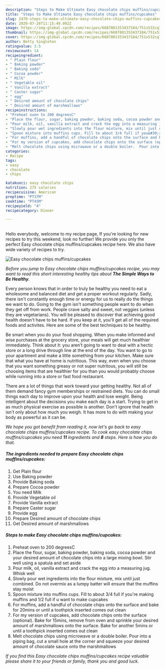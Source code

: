 ```yaml
---
description: "Steps to Make Ultimate Easy chocolate chips muffins/cupcakes"
title: "Steps to Make Ultimate Easy chocolate chips muffins/cupcakes"
slug: 2470-steps-to-make-ultimate-easy-chocolate-chips-muffins-cupcakes
date: 2020-07-26T11:15:49.092Z
image: https://img-global.cpcdn.com/recipes/6687801353437184/751x532cq70/easy-chocolate-chips-muffinscupcakes-recipe-main-photo.jpg
thumbnail: https://img-global.cpcdn.com/recipes/6687801353437184/751x532cq70/easy-chocolate-chips-muffinscupcakes-recipe-main-photo.jpg
cover: https://img-global.cpcdn.com/recipes/6687801353437184/751x532cq70/easy-chocolate-chips-muffinscupcakes-recipe-main-photo.jpg
author: Betty Singleton
ratingvalue: 3.5
reviewcount: 14
recipeingredient:
- " Plain flour"
- " Baking powder"
- " Baking soda"
- " Cocoa powder"
- " Milk"
- " Vegetable oil"
- " Vanilla extract"
- " Caster sugar"
- " egg"
- " Desired amount of chocolate chips"
- " Desired amount of marshmallows"
recipeinstructions:
- "Preheat oven to 200 degreesC"
- "Place the flour, sugar, baking powder, baking soda, cocoa powder and your desired amount of chocolate chips into a large mixing bowl. Stir well using a spatula and set aside"
- "Pour milk, oil, vanilla extract and crack the egg into a measuring jug. Whisk well"
- "Slowly pour wet ingredients into the flour mixture, mix until just combined. Do not overmix as a lumpy batter will ensure that the muffins stay moist"
- "Spoon mixture into muffins cups. Fill to about 3/4 full if you&#39;re making muffins and 1/2 full if u want to make cupcakes"
- "For muffins, add a handful of chocolate chips onto the surface and bake for 20mins or until a toothpick inserted comes out clean"
- "For my version of cupcakes, add chocolate chips onto the surface (optional).  Bake for 15mins, remove from oven and sprinkle your desired amount of marshmallows onto the surface. Bake for another 5mins or until a toothpick inserted comes out clean"
- "Melt chocolate chips using microwave or a double boiler.  Pour into a piping bag, cut a small hole at the corner and squeeze your desired amount of chocolate sauce onto the marshmallows"
categories:
- Recipe
tags:
- easy
- chocolate
- chips

katakunci: easy chocolate chips 
nutrition: 275 calories
recipecuisine: American
preptime: "PT37M"
cooktime: "PT45M"
recipeyield: "4"
recipecategory: Dinner

---
```

<br>
Hello everybody, welcome to my recipe page, If you're looking for new recipes to try this weekend, look no further! We provide you only the perfect Easy chocolate chips muffins/cupcakes recipe here. We also have wide variety of recipes to try.
<br>


![Easy chocolate chips muffins/cupcakes](https://img-global.cpcdn.com/recipes/6687801353437184/751x532cq70/easy-chocolate-chips-muffinscupcakes-recipe-main-photo.jpg)

<i>Before you jump to Easy chocolate chips muffins/cupcakes recipe, you may want to read this short interesting healthy tips about <strong>The Simple Ways to Be Healthy</strong>.</i>

Every person knows that in order to truly be healthy you need to eat a wholesome and balanced diet and get a proper workout regularly. Sadly, there isn't constantly enough time or energy for us to really do the things we want to do. Going to the gym isn't something people want to do when they get off from work. People crave salty and sweet, not veggies (unless they are vegetarians). You will be pleased to discover that achieving good health doesn't have to be hard. If you keep at it, you'll get all of the required foods and activites. Here are some of the best techniques to be healthy.

Be smart when you do your food shopping. When you make informed and wise purchases at the grocery store, your meals will get much healthier immediately. Think about it: you aren’t going to want to deal with a hectic store or a long drive through line at the end of the day. You want to go to your apartment and make a little something from your kitchen. Make sure that what you have at home is nutritious. This way, even when you choose that you want something greasy or not super nutritous, you will still be choosing items that are healthier for you than you would probably choose while running into a store or fast food restaurant.

There are a lot of things that work toward your getting healthy. Not all of them demand fancy gym memberships or restrained diets. You can do small things each day to improve upon your health and lose weight. Being intelligent about the decisions you make each day is a start. Trying to get in as much physical exercise as possible is another. Don't ignore that health isn't only about how much you weigh. It has more to do with making your body as powerful as it can be. 


<i>We hope you got benefit from reading it, now let's go back to easy chocolate chips muffins/cupcakes recipe. To cook easy chocolate chips muffins/cupcakes you need <strong>11</strong> ingredients and <strong>8</strong> steps. Here is how you do that.
</i>

##### The ingredients needed to prepare Easy chocolate chips muffins/cupcakes:

1. Get  Plain flour
1. Use  Baking powder
1. Provide  Baking soda
1. Prepare  Cocoa powder
1. You need  Milk
1. Provide  Vegetable oil
1. Provide  Vanilla extract
1. Prepare  Caster sugar
1. Provide  egg
1. Prepare  Desired amount of chocolate chips
1. Get  Desired amount of marshmallows


##### Steps to make Easy chocolate chips muffins/cupcakes:

1. Preheat oven to 200 degreesC
1. Place the flour, sugar, baking powder, baking soda, cocoa powder and your desired amount of chocolate chips into a large mixing bowl. Stir well using a spatula and set aside
1. Pour milk, oil, vanilla extract and crack the egg into a measuring jug. Whisk well
1. Slowly pour wet ingredients into the flour mixture, mix until just combined. Do not overmix as a lumpy batter will ensure that the muffins stay moist
1. Spoon mixture into muffins cups. Fill to about 3/4 full if you&#39;re making muffins and 1/2 full if u want to make cupcakes
1. For muffins, add a handful of chocolate chips onto the surface and bake for 20mins or until a toothpick inserted comes out clean
1. For my version of cupcakes, add chocolate chips onto the surface (optional).  Bake for 15mins, remove from oven and sprinkle your desired amount of marshmallows onto the surface. Bake for another 5mins or until a toothpick inserted comes out clean
1. Melt chocolate chips using microwave or a double boiler.  Pour into a piping bag, cut a small hole at the corner and squeeze your desired amount of chocolate sauce onto the marshmallows


<i>If you find this Easy chocolate chips muffins/cupcakes recipe valuable please share it to your friends or family, thank you and good luck.</i>
